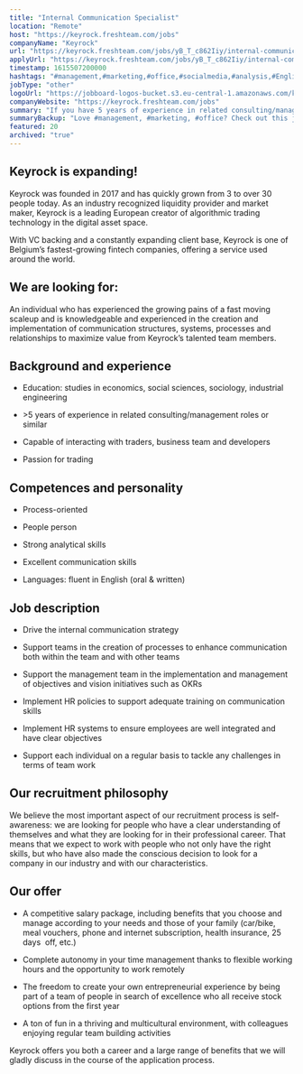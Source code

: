 ```yaml
---
title: "Internal Communication Specialist"
location: "Remote"
host: "https://keyrock.freshteam.com/jobs"
companyName: "Keyrock"
url: "https://keyrock.freshteam.com/jobs/yB_T_c862Iiy/internal-communication-specialist-remote-possible"
applyUrl: "https://keyrock.freshteam.com/jobs/yB_T_c862Iiy/internal-communication-specialist-remote-possible#applicant-form"
timestamp: 1615507200000
hashtags: "#management,#marketing,#office,#socialmedia,#analysis,#English"
jobType: "other"
logoUrl: "https://jobboard-logos-bucket.s3.eu-central-1.amazonaws.com/keyrock"
companyWebsite: "https://keyrock.freshteam.com/jobs"
summary: "If you have 5 years of experience in related consulting/management roles or similar, Keyrock is looking for someone with your skillset."
summaryBackup: "Love #management, #marketing, #office? Check out this job post!"
featured: 20
archived: "true"
---
```


## Keyrock is expanding!

Keyrock was founded in 2017 and has quickly grown from 3 to over 30 people today. As an industry recognized liquidity provider and market maker, Keyrock is a leading European creator of algorithmic trading technology in the digital asset space.

With VC backing and a constantly expanding client base, Keyrock is one of Belgium’s fastest-growing fintech companies, offering a service used around the world.

## We are looking for:

An individual who has experienced the growing pains of a fast moving scaleup and is knowledgeable and experienced in the creation and implementation of communication structures, systems, processes and relationships to maximize value from Keyrock’s talented team members. 

## Background and experience

*   Education: studies in economics, social sciences, sociology, industrial engineering
    
*   \>5 years of experience in related consulting/management roles or similar 
    
*   Capable of interacting with traders, business team and developers
    
*   Passion for trading
    

## Competences and personality

*   Process-oriented
    
*   People person
    
*   Strong analytical skills
    
*   Excellent communication skills
    
*   Languages: fluent in English (oral & written)
    

## Job description

*   Drive the internal communication strategy
    
*   Support teams in the creation of processes to enhance communication both within the team and with other teams
    
*   Support the management team in the implementation and management of objectives and vision initiatives such as OKRs
    
*   Implement HR policies to support adequate training on communication skills
    
*   Implement HR systems to ensure employees are well integrated and have clear objectives
    
*   Support each individual on a regular basis to tackle any challenges in terms of team work
    

## Our recruitment philosophy

We believe the most important aspect of our recruitment process is self-awareness: we are looking for people who have a clear understanding of themselves and what they are looking for in their professional career. That means that we expect to work with people who not only have the right skills, but who have also made the conscious decision to look for a company in our industry and with our characteristics.

## Our offer

*   A competitive salary package, including benefits that you choose and manage according to your needs and those of your family (car/bike, meal vouchers, phone and internet subscription, health insurance, 25 days  off, etc.) 
    
*   Complete autonomy in your time management thanks to flexible working hours and the opportunity to work remotely 
    
*   The freedom to create your own entrepreneurial experience by being part of a team of people in search of excellence who all receive stock options from the first year
    
*   A ton of fun in a thriving and multicultural environment, with colleagues enjoying regular team building activities 
    

Keyrock offers you both a career and a large range of benefits that we will gladly discuss in the course of the application process.
